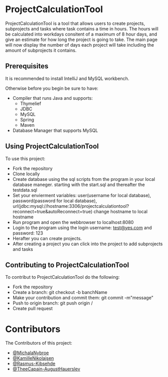 # ProjectCalculationTool

ProjectCalculationTool is a tool that allows users to create projects, subprojects and tasks where task contains a time in hours.
The hours will be calculated into workdays consitent of a maximum of 8 hour days, and give an estimate for how long the project is going to take. 
The main page will now display the number of days each project will take including the amount of subprojects it contains.

## Prerequisites
It is recommended to install IntelliJ and MySQL workbench.

Otherwise before you begin be sure to have:
- Compiler that runs Java and supports:
    - Thymelief
    - JDBC
    - MySQL
    - Spring
    - Maven
- Database Manager that supports MySQL

## Using ProjectCalculationTool 
To use this project:
- Fork the repository 
- Clone locally
- Create database using the sql scripts from the program in your local database maneger. starting with the start.sql and thereafter the testdata.sql
- Set your envierment variables: user(username for local database), password(password for local database), url(jdbc:mysql://hostname:3306/projectcalculationtool?      reconnect=true&autoReconnect=true) change hostname to local hostname
- Run program and open the webbrowser to localhost:8080
- Login to the program using the login username: test@yes.com and password: 123
- Herafter you can create projects.
- After creating a project you can click into the project to add subprojects and tasks

## Contributing to ProjectCalculationTool
To contribut to ProjectCalculationTool do the following:
- Fork the repository
- Create a branch: git checkout -b banchName
- Make your contribution and commit them: git commit -m"message"
- Push to origin branch: git push origin <ProjectCalculationTool>/<location>
- Create pull request

# Contributors
The Contributors of this project:

- [@MichalaNybroe](https://github.com/MichalaNybroe)
- [@KamilleNikolajsen](https://github.com/KamilleNikolajsen)
- [@Rasmus-Kibsehde](https://github.com/Rasmus-Kibshede)
- [@TheeCapain-AugustHauerslev](https://github.com/TheeCapain)
